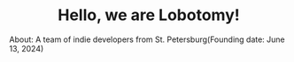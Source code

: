 <h1 align="center">Hello, we are Lobotomy!</h1>
<p align="left">About: A team of indie developers from St. Petersburg(Founding date: June 13, 2024)</p>
